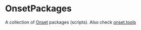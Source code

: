 # OnsetPackages
A collection of [Onset](https://playonset.com) packages (scripts). Also check [onset.tools](https://onset.tools)
